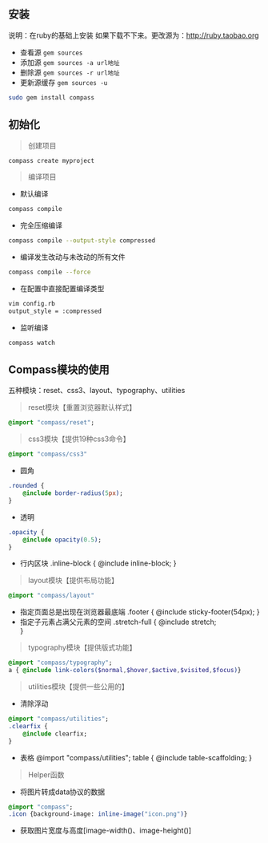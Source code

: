 ## 安装
说明：在ruby的基础上安装
如果下载不下来。更改源为：http://ruby.taobao.org 
- 查看源 <code>gem sources</code>
- 添加源 <code>gem sources -a url地址</code>
- 删除源 <code>gem sources -r url地址</code>
- 更新源缓存 <code>gem sources -u</code>
```bash
sudo gem install compass
```

## 初始化

> 创建项目

```bash
compass create myproject
```

> 编译项目

- 默认编译
```bash
compass compile
```

- 完全压缩编译
```bash
compass compile --output-style compressed
```
- 编译发生改动与未改动的所有文件
```bash
compass compile --force
```

- 在配置中直接配置编译类型
```bash
vim config.rb
output_style = :compressed
```
- 监听编译
```bash
compass watch
```

## Compass模块的使用
五种模块：reset、css3、layout、typography、utilities

> reset模块【重置浏览器默认样式】

```sass
@import "compass/reset";
```

> css3模块【提供19种css3命令】

```sass
@import "compass/css3"
```
- 圆角
```sass
.rounded {
	@include border-radius(5px);	
}
```
- 透明
```sass
.opacity {
	@include opacity(0.5);
}
```
- 行内区块
.inline-block {
	@include inline-block;
}

> layout模块【提供布局功能】

```sass
@import "compass/layout"
```
- 指定页面总是出现在浏览器最底端
.footer {
	@include sticky-footer(54px);
}
- 指定子元素占满父元素的空间
.stretch-full {
	@include stretch;	
}

> typography模块【提供版式功能】

```sass
@import "compass/typography";
a { @include link-colors($normal,$hover,$active,$visited,$focus)}
```
> utilities模块【提供一些公用的】

- 清除浮动
```sass
@import "compass/utilities";
.clearfix {
	@include clearfix;
}
```
- 表格
@import "compass/utilities";
table {
	@include table-scaffolding;
}

> Helper函数

- 将图片转成data协议的数据
```sass
@import "compass";
.icon {background-image: inline-image("icon.png")}
```
- 获取图片宽度与高度[image-width()、image-height()]




